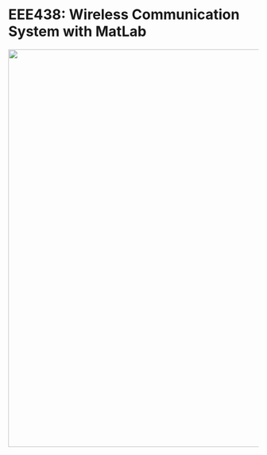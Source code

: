 # EEE438: Wireless Communication System with MatLab
<img src="https://www.mdpi.com/electronics/electronics-08-01327/article_deploy/html/images/electronics-08-01327-g001.png" width="800">
